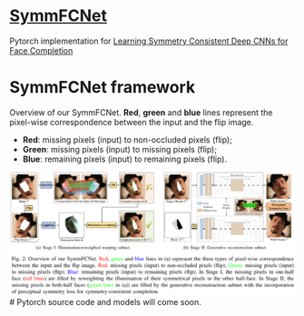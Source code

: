 # [SymmFCNet](#)
 Pytorch implementation for [Learning Symmetry Consistent Deep CNNs for Face Completion](#)
 
 # SymmFCNet framework
Overview of our SymmFCNet. <B>Red</B>, <B>green</B> and <B>blue</B> lines represent the pixel-wise correspondence between the input and the flip image. 
- <B>Red</B>: missing pixels (input) to non-occluded pixels (flip); 
- <B>Green</B>: missing pixels (input) to missing pixels (flip); 
- <B>Blue</B>: remaining pixels (input) to remaining pixels (flip).

<img src="./SymmFCNet.png">
# Pytorch source code and models will come soon.
